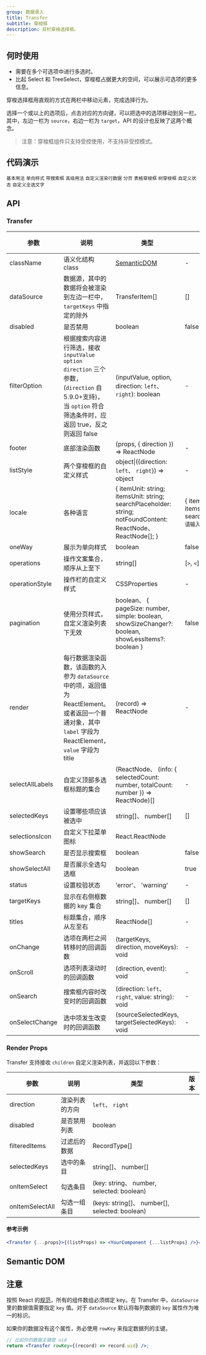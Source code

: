 ```yaml
---
group: 数据录入
title: Transfer
subtitle: 穿梭框
description: 双栏穿梭选择框。
---
```


## 何时使用

- 需要在多个可选项中进行多选时。
- 比起 Select 和 TreeSelect，穿梭框占据更大的空间，可以展示可选项的更多信息。

穿梭选择框用直观的方式在两栏中移动元素，完成选择行为。

选择一个或以上的选项后，点击对应的方向键，可以把选中的选项移动到另一栏。其中，左边一栏为 `source`，右边一栏为 `target`，API 的设计也反映了这两个概念。

> 注意：穿梭框组件只支持受控使用，不支持非受控模式。

## 代码演示

<!-- prettier-ignore -->
<code src="./demo/basic.tsx">基本用法</code>
<code src="./demo/one-way.tsx">单向样式</code>
<code src="./demo/search.tsx">带搜索框</code>
<code src="./demo/advanced.tsx">高级用法</code>
<code src="./demo/custom-item.tsx">自定义渲染行数据</code>
<code src="./demo/large-data.tsx">分页</code>
<code src="./demo/table-transfer.tsx">表格穿梭框</code>
<code src="./demo/tree-transfer.tsx">树穿梭框</code>
<code src="./demo/status.tsx">自定义状态</code>
<code src="./demo/custom-select-all-labels.tsx" debug>自定义全选文字</code>

## API

### Transfer

| 参数 | 说明 | 类型 | 默认值 | 版本 |
| --- | --- | --- | --- | --- |
| className | 语义化结构 class | [SemanticDOM](#semantic-dom) | - |  |
| dataSource | 数据源，其中的数据将会被渲染到左边一栏中，`targetKeys` 中指定的除外 | TransferItem\[] | \[] |  |
| disabled | 是否禁用 | boolean | false |  |
| filterOption | 根据搜索内容进行筛选，接收 `inputValue` `option` `direction` 三个参数，(`direction` 自5.9.0+支持)，当 `option` 符合筛选条件时，应返回 true，反之则返回 false | (inputValue, option, direction: `left`、 `right`): boolean | - |  |
| footer | 底部渲染函数 | (props, { direction }) => ReactNode | - |  |
| listStyle | 两个穿梭框的自定义样式 | object\|({direction: `left`、 `right`}) => object | - |  |
| locale | 各种语言 | { itemUnit: string; itemsUnit: string; searchPlaceholder: string; notFoundContent: ReactNode、 ReactNode\[]; } | { itemUnit: `项`, itemsUnit: `项`, searchPlaceholder: `请输入搜索内容` } |  |
| oneWay | 展示为单向样式 | boolean | false |  |
| operations | 操作文案集合，顺序从上至下 | string\[] | \[`>`, `<`] |  |
| operationStyle | 操作栏的自定义样式 | CSSProperties | - |  |
| pagination | 使用分页样式，自定义渲染列表下无效 | boolean、 { pageSize: number, simple: boolean, showSizeChanger?: boolean, showLessItems?: boolean } | false |  |
| render | 每行数据渲染函数，该函数的入参为 `dataSource` 中的项，返回值为 ReactElement。或者返回一个普通对象，其中 `label` 字段为 ReactElement，`value` 字段为 title | (record) => ReactNode | - |  |
| selectAllLabels | 自定义顶部多选框标题的集合 | (ReactNode、 (info: { selectedCount: number, totalCount: number }) => ReactNode)\[] | - |  |
| selectedKeys | 设置哪些项应该被选中 | string\[]、 number\[] | \[] |  |
| selectionsIcon | 自定义下拉菜单图标 | React.ReactNode |  |  |
| showSearch | 是否显示搜索框 | boolean | false |  |
| showSelectAll | 是否展示全选勾选框 | boolean | true |  |
| status | 设置校验状态 | 'error'、 'warning' | - |  |
| targetKeys | 显示在右侧框数据的 key 集合 | string\[]、 number\[] | \[] |  |
| titles | 标题集合，顺序从左至右 | ReactNode\[] | - |  |
| onChange | 选项在两栏之间转移时的回调函数 | (targetKeys, direction, moveKeys): void | - |  |
| onScroll | 选项列表滚动时的回调函数 | (direction, event): void | - |  |
| onSearch | 搜索框内容时改变时的回调函数 | (direction: `left`、 `right`, value: string): void | - |  |
| onSelectChange | 选中项发生改变时的回调函数 | (sourceSelectedKeys, targetSelectedKeys): void | - |  |

### Render Props

Transfer 支持接收 `children` 自定义渲染列表，并返回以下参数：

| 参数            | 说明           | 类型                                             | 版本 |
| --------------- | -------------- | ------------------------------------------------ | ---- |
| direction       | 渲染列表的方向 | `left`、 `right`                                 |      |
| disabled        | 是否禁用列表   | boolean                                          |      |
| filteredItems   | 过滤后的数据   | RecordType\[]                                    |      |
| selectedKeys    | 选中的条目     | string\[]、 number\[]                            |      |
| onItemSelect    | 勾选条目       | (key: string、 number, selected: boolean)        |      |
| onItemSelectAll | 勾选一组条目   | (keys: string\[]、 number\[], selected: boolean) |      |

#### 参考示例

```jsx
<Transfer {...props}>{(listProps) => <YourComponent {...listProps} />}</Transfer>
```

## Semantic DOM

<code src="./demo/_semantic.tsx" simplify></code>

## 注意

按照 React 的[规范](https://zh-hans.react.dev/learn/rendering-lists#why-does-react-need-keys)，所有的组件数组必须绑定 key。在 Transfer 中，`dataSource` 里的数据值需要指定 `key` 值。对于 `dataSource` 默认将每列数据的 `key` 属性作为唯一的标识。

如果你的数据没有这个属性，务必使用 `rowKey` 来指定数据列的主键。

```jsx
// 比如你的数据主键是 uid
return <Transfer rowKey={(record) => record.uid} />;
```
